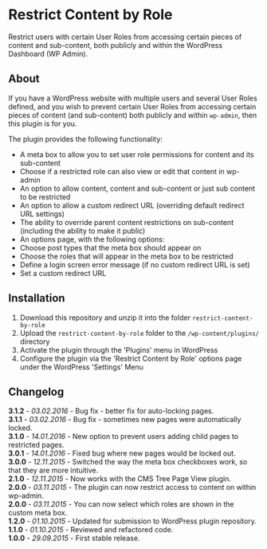 # Restrict Content by Role

Restrict users with certain User Roles from accessing certain pieces of content and sub-content, both publicly and within the WordPress Dashboard (WP Admin).

## About

If you have a WordPress website with multiple users and several User Roles defined, and you wish to prevent certain User Roles from accessing certain pieces of content (and sub-content) both publicly and within `wp-admin`, then this plugin is for you.

The plugin provides the following functionality:

- A meta box to allow you to set user role permissions for content and its sub-content
- Choose if a restricted role can also view or edit that content in wp-admin
- An option to allow content, content and sub-content or just sub content to be restricted
- An option to allow a custom redirect URL (overriding default redirect URL settings)
- The ability to override parent content restrictions on sub-content (including the ability to make it public)
- An options page, with the following options:
 - Choose post types that the meta box should appear on
 - Choose the roles that will appear in the meta box to be restricted
 - Define a login screen error message (if no custom redirect URL is set)
 - Set a custom redirect URL

## Installation

1. Download this repository and unzip it into the folder `restrict-content-by-role`
2. Upload the `restrict-content-by-role` folder to the `/wp-content/plugins/` directory
3. Activate the plugin through the 'Plugins' menu in WordPress
4. Configure the plugin via the 'Restrict Content by Role' options page under the WordPress 'Settings' Menu

## Changelog

**3.1.2** - *03.02.2016* - Bug fix - better fix for auto-locking pages.  
**3.1.1** - *03.02.2016* - Bug fix - sometimes new pages were automatically locked.  
**3.1.0** - *14.01.2016* - New option to prevent users adding child pages to restricted pages.  
**3.0.1** - *14.01.2016* - Fixed bug where new pages would be locked out.  
**3.0.0** - *12.11.2015* - Switched the way the meta box checkboxes work, so that they are more intuitive.  
**2.1.0** - *12.11.2015* - Now works with the CMS Tree Page View plugin.  
**2.0.0** - *03.11.2015* - The plugin can now restrict access to content on within wp-admin.  
**2.0.0** - *03.11.2015* - You can now select which roles are shown in the custom meta box.  
**1.2.0** - *01.10.2015* - Updated for submission to WordPress plugin repository.  
**1.1.0** - *01.10.2015* - Reviewed and refactored code.  
**1.0.0** - *29.09.2015* - First stable release.  

